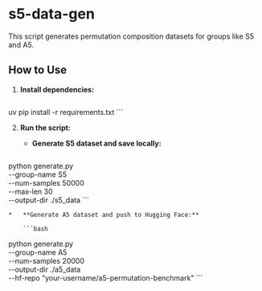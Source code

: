# s5-data-gen

This script generates permutation composition datasets for groups like S5 and A5.

## How to Use

1.  **Install dependencies:**

    ```bash
uv pip install -r requirements.txt
    ```

2.  **Run the script:**

    *   **Generate S5 dataset and save locally:**

        ```bash
python generate.py \
          --group-name S5 \
          --num-samples 50000 \
          --max-len 30 \
          --output-dir ./s5_data
        ```

    *   **Generate A5 dataset and push to Hugging Face:**

        ```bash
python generate.py \
          --group-name A5 \
          --num-samples 20000 \
          --output-dir ./a5_data \
          --hf-repo "your-username/a5-permutation-benchmark"
        ```

